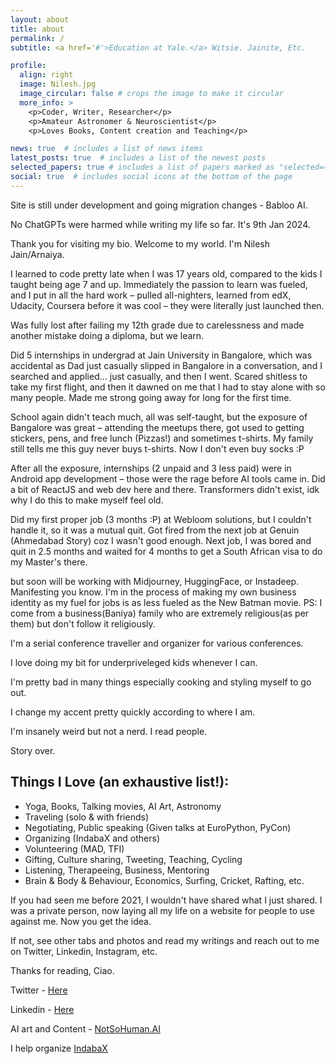```yaml
---
layout: about
title: about
permalink: /
subtitle: <a href='#'>Education at Yale.</a> Witsie. Jainite, Etc.

profile:
  align: right
  image: Nilesh.jpg
  image_circular: false # crops the image to make it circular
  more_info: >
    <p>Coder, Writer, Researcher</p>
    <p>Amateur Astronomer & Neuroscientist</p>
    <p>Loves Books, Content creation and Teaching</p>

news: true  # includes a list of news items
latest_posts: true  # includes a list of the newest posts
selected_papers: true # includes a list of papers marked as "selected={true}"
social: true  # includes social icons at the bottom of the page
---
```

Site is still under development and going migration changes - Babloo AI.

No ChatGPTs were harmed while writing my life so far. It's 9th Jan 2024.

Thank you for visiting my bio. Welcome to my world. I'm Nilesh Jain/Arnaiya.

I learned to code pretty late when I was 17 years old, compared to the kids I taught being age 7 and up. Immediately the passion to learn was fueled, and I put in all the hard work – pulled all-nighters, learned from edX, Udacity, Coursera before it was cool – they were literally just launched then.

Was fully lost after failing my 12th grade due to carelessness and made another mistake doing a diploma, but we learn.

Did 5 internships in undergrad at Jain University in Bangalore, which was accidental as Dad just casually slipped in Bangalore in a conversation, and I searched and applied… just casually, and then I went. Scared shitless to take my first flight, and then it dawned on me that I had to stay alone with so many people. Made me strong going away for long for the first time.

School again didn't teach much, all was self-taught, but the exposure of Bangalore was great – attending the meetups there, got used to getting stickers, pens, and free lunch (Pizzas!) and sometimes t-shirts. My family still tells me this guy never buys t-shirts. Now I don't even buy socks :P

After all the exposure, internships (2 unpaid and 3 less paid) were in Android app development – those were the rage before AI tools came in. Did a bit of ReactJS and web dev here and there. Transformers didn't exist, idk why I do this to make myself feel old.

Did my first proper job (3 months :P) at Webloom solutions, but I couldn't handle it, so it was a mutual quit. Got fired from the next job at Genuin (Ahmedabad Story) coz I wasn't good enough. Next job, I was bored and quit in 2.5 months and waited for 4 months to get a South African visa to do my Master's there.

 but soon will be working with Midjourney, HuggingFace, or Instadeep. Manifesting you know. I'm in the process of making my own business identity as my fuel for jobs is as less fueled as the New Batman movie. PS: I come from a business(Baniya) family who are extremely religious(as per them) but don't follow it religiously. 

I'm a serial conference traveller and organizer for various conferences. 

I love doing my bit for underpriveleged kids whenever I can. 

I'm pretty bad in many things especially cooking and styling myself to go out. 

I change my accent pretty quickly according to where I am. 

I'm insanely weird but not a nerd. I read people. 

Story over.

## Things I Love (an exhaustive list!):

* Yoga, Books, Talking movies, AI Art, Astronomy
* Traveling (solo & with friends)
* Negotiating, Public speaking (Given talks at EuroPython, PyCon)
* Organizing (IndabaX and others)
* Volunteering (MAD, TFI)
* Gifting, Culture sharing, Tweeting, Teaching, Cycling
* Listening, Therapeeing, Business, Mentoring
* Brain & Body & Behaviour, Economics, Surfing, Cricket, Rafting, etc.

If you had seen me before 2021, I wouldn't have shared what I just shared. I was a private person, now laying all my life on a website for people to use against me. Now you get the idea.

If not, see other tabs and photos and read my writings and reach out to me on Twitter, Linkedin, Instagram, etc.

Thanks for reading, Ciao.

Twitter - <a href='https://twitter.com/nilesharnaiya'> Here </a>

Linkedin - <a href='https://linkedin.com/in/nilesharnaiya/'> Here </a>

AI art and Content - <a href='https://instagram.com/notsohuman.ai'> NotSoHuman.AI </a>

I help organize <a href='https://indabax.co.za/'> IndabaX </a>




